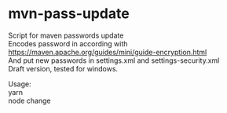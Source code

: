 # mvn-pass-update
Script for maven passwords update <br>
Encodes password in according with https://maven.apache.org/guides/mini/guide-encryption.html <br>
And put new passwords in settings.xml and settings-security.xml <br>
Draft version, tested for windows. <br>

Usage: <br>
yarn <br>
node change <password>
